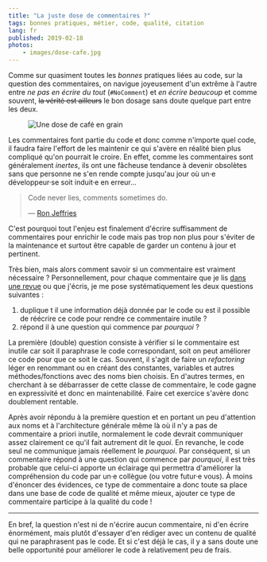 ```yaml
---
title: "La juste dose de commentaires ?"
tags: bonnes pratiques, métier, code, qualité, citation
lang: fr
published: 2019-02-18
photos:
    - images/dose-cafe.jpg
---
```


Comme sur quasiment toutes les *bonnes* pratiques liées au code, sur la question
des commentaires, on navigue joyeusement d'un extrême à l'autre entre *ne pas en
écrire du tout* (`#NoComment`) et *en écrire beaucoup* et comme souvent, ~~la
vérité est ailleurs~~ le bon dosage sans doute quelque part entre les deux.

<figure class="object-center bordered">
    <img loading="lazy" src="/images/660x/dose-cafe.jpg" alt="Une dose de café en grain">
</figure>

Les commentaires font partie du code et donc comme n'importe quel code, il
faudra faire l'effort de les maintenir ce qui s'avère en réalité bien plus
compliqué qu'on pourrait le croire. En effet, comme les commentaires sont
généralement *inertes*, ils ont une fâcheuse tendance à devenir obsolètes sans
que personne ne s'en rende compte jusqu'au jour où un·e développeur·se soit
induit·e en erreur…

> Code never lies, comments sometimes do.
>
> — [Ron Jeffries](https://fr.wikipedia.org/wiki/Ron_Jeffries)

C'est pourquoi tout l'enjeu est finalement d'écrire suffisamment de commentaires
pour enrichir le code mais pas trop non plus pour s'éviter de la maintenance et
surtout être capable de garder un contenu à jour et pertinent.

Très bien, mais alors comment savoir si un commentaire est vraiment
nécessaire&nbsp;? Personnellement, pour chaque commentaire que je lis [dans une
revue](/post/vertus-revue-de-code/) ou que j'écris, je me pose systématiquement
les deux questions suivantes&nbsp;:

1. duplique t il une information déjà donnée par le code ou est il possible de
   réécrire ce code pour rendre ce commentaire inutile&nbsp;?
1. répond il à une question qui commence par <em>pourquoi</em>&nbsp;?

La première (double) question consiste à vérifier si le commentaire est inutile
car soit il paraphrase le code correspondant, soit on peut améliorer ce code
pour que ce soit le cas. Souvent, il s'agit de faire un *refactoring* léger en
renommant ou en créant des constantes, variables et autres méthodes/fonctions
avec des noms bien choisis. En d'autres termes, en cherchant à se débarrasser de
cette classe de commentaire, le code gagne en expressivité et donc en
maintenabilité. Faire cet exercice s'avère donc doublement rentable.

Après avoir répondu à la première question et en portant un peu d'attention aux
noms et à l'architecture générale même là où il n'y a pas de commentaire a
priori inutile, normalement le code devrait communiquer assez clairement ce
qu'il fait autrement dit le <i>quoi</i>. En revanche, le code seul ne communique
jamais réellement le <i>pourquoi</i>. Par conséquent, si un commentaire répond à
une question qui commence par <i>pourquoi</i>, il est très probable que celui-ci
apporte un éclairage qui permettra d'améliorer la compréhension du code par un·e
collègue (ou votre futur·e vous). À moins d'énoncer des évidences, ce type de
commentaire a donc toute sa place dans une base de code de qualité et même
mieux, ajouter ce type de commentaire participe à la qualité du code&nbsp;!

---

En bref, la question n'est ni de n'écrire aucun commentaire, ni d'en écrire
énormément, mais plutôt d'essayer d'en rédiger avec un contenu de
qualité qui ne paraphrasent pas le code. Et si c'est déjà le cas, il y a sans
doute une belle opportunité pour améliorer le code à relativement peu de frais.
